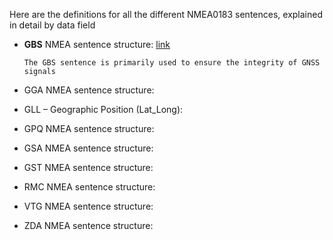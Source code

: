 
Here are the definitions for all the different NMEA0183 sentences, explained in detail by data field

- **GBS** NMEA sentence structure: [link](https://github.com/MicroControleurMonde/RP2040_GPS_NMEA/blob/main/NMEA_sentences_definitions/GBS%20NMEA%20sentence%20structure.txt)

      The GBS sentence is primarily used to ensure the integrity of GNSS signals
  
- GGA NMEA sentence structure:
- GLL – Geographic Position (Lat_Long):
- GPQ  NMEA sentence structure:
- GSA NMEA sentence structure:
- GST NMEA sentence structure:
- RMC NMEA sentence structure:
- VTG NMEA sentence structure:
- ZDA NMEA sentence structure:
